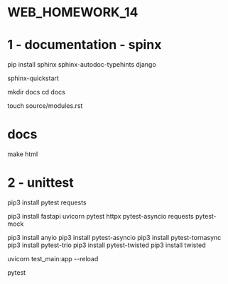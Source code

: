 # WEB_HOMEWORK_14


# 1 - documentation - spinx
pip install sphinx sphinx-autodoc-typehints django

sphinx-quickstart

mkdir docs
cd docs

touch source/modules.rst

# docs
make html



# 2 - unittest

pip3 install pytest requests  

pip3 install fastapi uvicorn pytest httpx pytest-asyncio requests pytest-mock

pip3 install anyio
pip3 install pytest-asyncio
pip3 install pytest-tornasync
pip3 install pytest-trio
pip3 install pytest-twisted
pip3 install twisted

uvicorn test_main:app --reload

pytest

